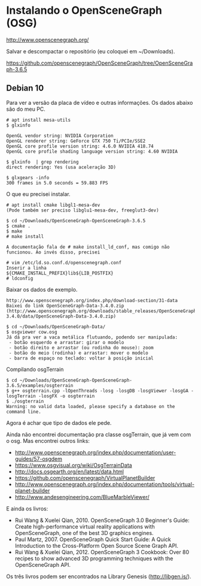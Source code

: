 # Instalando o OpenSceneGraph (OSG)

http://www.openscenegraph.org/

Salvar e descompactar o repositório (eu coloquei em ~/Downloads).

https://github.com/openscenegraph/OpenSceneGraph/tree/OpenSceneGraph-3.6.5

## Debian 10

Para ver a versão da placa de vídeo e outras informações. Os dados abaixo são do meu PC.
```
# apt install mesa-utils
$ glxinfo

OpenGL vendor string: NVIDIA Corporation
OpenGL renderer string: GeForce GTX 750 Ti/PCIe/SSE2
OpenGL core profile version string: 4.6.0 NVIDIA 418.74
OpenGL core profile shading language version string: 4.60 NVIDIA

$ glxinfo  | grep rendering
direct rendering: Yes (usa aceleração 3D)

$ glxgears -info
300 frames in 5.0 seconds = 59.883 FPS
```

O que eu precisei instalar.
```
# apt install cmake libgl1-mesa-dev
(Pode também ser preciso libglu1-mesa-dev, freeglut3-dev)

$ cd ~/Downloads/OpenSceneGraph-OpenSceneGraph-3.6.5
$ cmake .
$ make
# make install

A documentação fala de # make install_ld_conf, mas comigo não funcionou. Ao invés disso, precisei

# vim /etc/ld.so.conf.d/openscenegraph.conf
Inserir a linha
${CMAKE_INSTALL_PREFIX}lib${LIB_POSTFIX}
# ldconfig
```

Baixar os dados de exemplo.

```
http://www.openscenegraph.org/index.php/download-section/31-data
Baixei do link OpenSceneGraph-Data-3.4.0.zip
(http://www.openscenegraph.org/downloads/stable_releases/OpenSceneGraph-3.4.0/data/OpenSceneGraph-Data-3.4.0.zip)

$ cd ~/Downloads/OpenSceneGraph-Data/
$ osgviewer cow.osg
Já dá pra ver a vaca metálica flutuando, podendo ser manipulada:
 - botão esquerdo e arrastar: girar o modelo
 - botão direito e arrastar (ou rodinha do mouse): zoom
 - botão do meio (rodinha) e arrastar: mover o modelo
 - barra de espaço no teclado: voltar à posição inicial
```

Compilando osgTerrain

```
$ cd ~/Downloads/OpenSceneGraph-OpenSceneGraph-3.6.5/examples/osgterrain
$ g++ osgterrain.cpp -lOpenThreads -losg -losgDB -losgViewer -losgGA -losgTerrain -losgFX -o osgterrain
$ ./osgterrain 
Warning: no valid data loaded, please specify a database on the command line.
```

Agora é achar que tipo de dados ele pede.

Ainda não encontrei documentação pra classe osgTerrain, que já vem com o osg. Mas encontrei outros links:

- http://www.openscenegraph.org/index.php/documentation/user-guides/57-osgdem
- https://www.osgvisual.org/wiki/OsgTerrainData
- http://docs.osgearth.org/en/latest/data.html
- https://github.com/openscenegraph/VirtualPlanetBuilder
- http://www.openscenegraph.org/index.php/documentation/tools/virtual-planet-builder
- http://www.andesengineering.com/BlueMarbleViewer/

E ainda os livros:

- Rui Wang & Xuelei Qian, 2010. OpenSceneGraph 3.0 Beginner's Guide: Create high-performance virtual reality applications with OpenSceneGraph, one of the best 3D graphics engines.
- Paul Martz, 2007. OpenSceneGraph Quick Start Guide: A Quick Introduction to the Cross-Platform Open Source Scene Graph API.
- Rui Wang & Xuelei Qian, 2012. OpenSceneGraph 3 Cookbook: Over 80 recipes to show advanced 3D programming techniques with the OpenSceneGraph API.

Os três livros podem ser encontrados na Library Genesis (http://libgen.is/).
